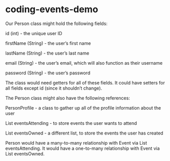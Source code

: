 # coding-events-demo
Our Person class might hold the following fields:

id (int) - the unique user ID

firstName (String) - the user’s first name

lastName (String) - the user’s last name

email (String) - the user’s email, which will also function as their username

password (String) - the user’s password

The class would need getters for all of these fields. It could have setters for all fields except id (since it shouldn’t change).

The Person class might also have the following references:

PersonProfile - a class to gather up all of the profile information about the user

List<Events> eventsAttending - to store events the user wants to attend

List<Events> eventsOwned - a different list, to store the events the user has created

Person would have a many-to-many relationship with Event via List<Events> eventsAttending. It would have a one-to-many relationship with Event via List<Events> eventsOwned.
